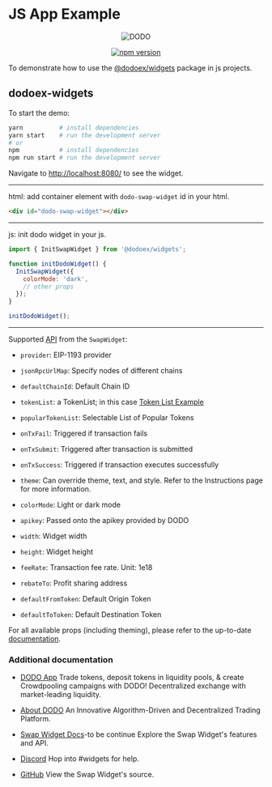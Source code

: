 # JS App Example
<p align="center">
  <a>
    <img src="https://i.postimg.cc/W4q937Db/Logo.png" alt="DODO" />
  </a>
</p>

<p align="center">
<a href="https://www.npmjs.com/package/@dodoex/widgets"><img src="https://img.shields.io/npm/v/@dodoex/widgets" alt="npm version" /></a>
<p>

To demonstrate how to use the [@dodoex/widgets](https://github.com/DODOEX/widgets) package in js projects.
## dodoex-widgets

To start the demo:

```bash
yarn          # install dependencies
yarn start    # run the development server
# or
npm           # install dependencies
npm run start # run the development server
```

Navigate to [http://localhost:8080/](http://localhost:8080/) to see the widget.

---

html: add container element with `dodo-swap-widget` id in your html.

```html
<div id="dodo-swap-widget"></div>
```
---

js: init dodo widget in your js.

```js
import { InitSwapWidget } from '@dodoex/widgets';

function initDodoWidget() {
  InitSwapWidget({
    colorMode: 'dark',
    // other props
  });
}

initDodoWidget();
```
---

Supported [API](https://docs.dodoex.io/english/developers/swap-widget/api) from the `SwapWidget`:

- `provider`: EIP-1193 provider
- `jsonRpcUrlMap`: Specify nodes of different chains
- `defaultChainId`: Default Chain ID

- `tokenList`: a TokenList; in this case [Token List Example](https://raw.githubusercontent.com/compound-finance/token-list/master/compound.tokenlist.json)
- `popularTokenList`: Selectable List of Popular Tokens

- `onTxFail`: Triggered if transaction fails
- `onTxSubmit`: Triggered after transaction is submitted
- `onTxSuccess`: Triggered if transaction executes successfully

- `theme`: Can override theme, text, and style. Refer to the Instructions page for more information.
- `colorMode`: Light or dark mode
- `apikey`: Passed onto the apikey provided by DODO
- `width`: Widget width
- `height`: Widget height
- `feeRate`: Transaction fee rate. Unit: 1e18
- `rebateTo`: Profit sharing address
- `defaultFromToken`: Default Origin Token
- `defaultToToken`: Default Destination Token

For all available props (including theming), please refer to the up-to-date [documentation](https://docs.dodoex.io/english/developers/swap-widget).

### Additional documentation

- [DODO App](https://app.dodoex.io/)
  Trade tokens, deposit tokens in liquidity pools, & create Crowdpooling campaigns with DODO! Decentralized exchange with market-leading liquidity.

- [About DODO](https://docs.dodoex.io/english/)
  An Innovative Algorithm-Driven and Decentralized Trading Platform.

- [Swap Widget Docs](https://docs.dodoex.io/english/)-to be continue
  Explore the Swap Widget's features and API.

- [Discord](https://discord.com/invite/tyKReUK)
  Hop into #widgets for help.

- [GitHub](https://github.com/DODOEX/widgets)
  View the Swap Widget's source.

